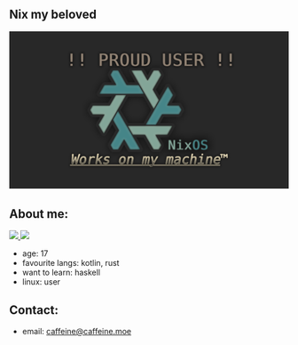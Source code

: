 ## Nix my beloved
[![ALERT](https://raw.githubusercontent.com/caffeine01/caffeine01/refs/heads/main/ALERT.png)](https://github.com/caffeine01/dotfiles)

## About me:
<a href="https://github.com/jstrieb/github-stats">
<img src="[https://raw.githubusercontent.com/caffeine01/git-stats/actions_branch/generated_images/overview.svg#gh-dark-mode-only" />
<img src="[https://raw.githubusercontent.com/caffeine01/git-stats/actions_branch/generated_images/languages.svg#gh-dark-mode-only" />
</a>

- age: 17
- favourite langs: kotlin, rust
- want to learn: haskell
- linux: user

## Contact:
- email: caffeine@caffeine.moe
